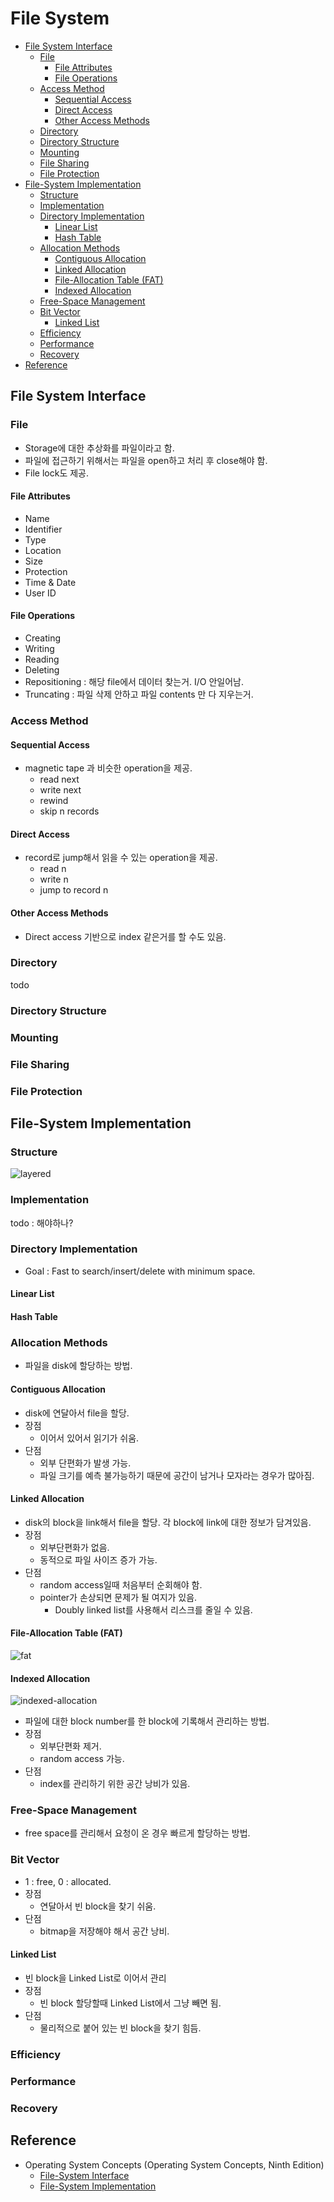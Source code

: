 # File System

- [File System Interface](#file-system-interface)
  - [File](#file)
    - [File Attributes](#file-attributes)
    - [File Operations](#file-operations)
  - [Access Method](#access-method)
    - [Sequential Access](#sequential-access)
    - [Direct Access](#direct-access)
    - [Other Access Methods](#other-access-methods)
  - [Directory](#directory)
  - [Directory Structure](#directory-structure)
  - [Mounting](#mounting)
  - [File Sharing](#file-sharing)
  - [File Protection](#file-protection)
- [File-System Implementation](#file-system-implementation)
  - [Structure](#structure)
  - [Implementation](#implementation)
  - [Directory Implementation](#directory-implementation)
    - [Linear List](#linear-list)
    - [Hash Table](#hash-table)
  - [Allocation Methods](#allocation-methods)
    - [Contiguous Allocation](#contiguous-allocation)
    - [Linked Allocation](#linked-allocation)
    - [File-Allocation Table (FAT)](#file-allocation-table-fat)
    - [Indexed Allocation](#indexed-allocation)
  - [Free-Space Management](#free-space-management)
  - [Bit Vector](#bit-vector)
    - [Linked List](#linked-list)
  - [Efficiency](#efficiency)
  - [Performance](#performance)
  - [Recovery](#recovery)
- [Reference](#reference)

## File System Interface

### File

- Storage에 대한 추상화를 파일이라고 함.
- 파일에 접근하기 위해서는 파일을 open하고 처리 후 close해야 함.
- File lock도 제공.

#### File Attributes

- Name
- Identifier
- Type
- Location
- Size
- Protection
- Time & Date
- User ID

#### File Operations

- Creating
- Writing
- Reading
- Deleting
- Repositioning : 해당 file에서 데이터 찾는거. I/O 안일어남.
- Truncating : 파일 삭제 안하고 파일 contents 만 다 지우는거.

### Access Method

#### Sequential Access

- magnetic tape 과 비슷한 operation을 제공.
  - read next
  - write next
  - rewind
  - skip n records

#### Direct Access

- record로 jump해서 읽을 수 있는 operation을 제공.
  - read n
  - write n
  - jump to record n

#### Other Access Methods

- Direct access 기반으로 index 같은거를 할 수도 있음.

### Directory

todo

### Directory Structure

### Mounting

### File Sharing

### File Protection

## File-System Implementation

### Structure

![layered](./img/file-system-layered.png)

### Implementation

todo : 해야하나?

### Directory Implementation

- Goal : Fast to search/insert/delete with minimum space.

#### Linear List

#### Hash Table

### Allocation Methods

- 파일을 disk에 할당하는 방법.

#### Contiguous Allocation

- disk에 연달아서 file을 할당.
- 장점
  - 이어서 있어서 읽기가 쉬움.
- 단점
  - 외부 단편화가 발생 가능.
  - 파일 크기를 예측 불가능하기 때문에 공간이 남거나 모자라는 경우가 많아짐.

#### Linked Allocation

- disk의 block을 link해서 file을 할당. 각 block에 link에 대한 정보가 담겨있음.
- 장점
  - 외부단편화가 없음.
  - 동적으로 파일 사이즈 증가 가능.
- 단점
  - random access일때 처음부터 순회해야 함.
  - pointer가 손상되면 문제가 될 여지가 있음.
    - Doubly linked list를 사용해서 리스크를 줄일 수 있음.

#### File-Allocation Table (FAT)

![fat](./img/file-system-fat.png)

#### Indexed Allocation
  
![indexed-allocation](./img/file-system-indexed-allocation.png)

- 파일에 대한 block number를 한 block에 기록해서 관리하는 방법.
- 장점
  - 외부단편화 제거.
  - random access 가능.
- 단점
  - index를 관리하기 위한 공간 낭비가 있음.

### Free-Space Management

- free space를 관리해서 요청이 온 경우 빠르게 할당하는 방법.

### Bit Vector

- 1 : free, 0 : allocated.
- 장점
  - 연달아서 빈 block을 찾기 쉬움.
- 단점
  - bitmap을 저장해야 해서 공간 낭비.

#### Linked List

- 빈 block을 Linked List로 이어서 관리
- 장점
  - 빈 block 할당할때 Linked List에서 그냥 빼면 됨.
- 단점
  - 물리적으로 붙어 있는 빈 block을 찾기 힘듬.

### Efficiency

### Performance

### Recovery

## Reference

- Operating System Concepts (Operating System Concepts, Ninth Edition)
  - [File-System Interface](https://www.cs.uic.edu/~jbell/CourseNotes/OperatingSystems/11_FileSystemInterface.html)
  - [File-System Implementation](https://www.cs.uic.edu/~jbell/CourseNotes/OperatingSystems/12_FileSystemImplementation.html)